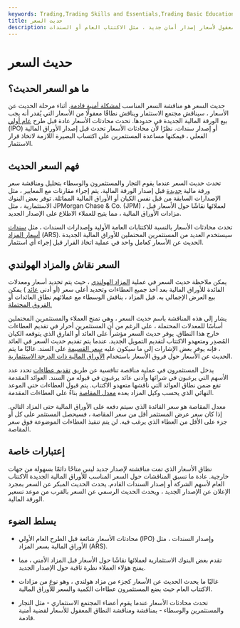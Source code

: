 ```yaml
---
keywords: Trading,Trading Skills and Essentials,Trading Basic Education,Trading Skills
title: حديث السعر
description: يحدث الحديث عن الأسعار عندما يتحدث أعضاء المجتمع الاستثماري عن النطاق المعقول لأسعار إصدار أمان جديد ، مثل الاكتتاب العام أو السندات.
---
```


# حديث السعر
## ما هو السعر الحديث؟

حديث السعر هو مناقشة السعر المناسب [لمشكلة أمنية قادمة](/newissue). أثناء مرحلة الحديث عن الأسعار ، سيناقش مجتمع الاستثمار ويناقش نطاقًا معقولًا من الأسعار التي يُقدر أنه يجب بيع الورقة المالية الجديدة في حدودها. تحدث محادثات الأسعار عادة قبل طرح [عام أولي](/ipo) (IPO) أو إصدار سندات. نظرًا لأن محادثات الأسعار تحدث قبل إصدار الأوراق المالية الفعلي ، فيمكنها مساعدة المستثمرين على اكتساب البصيرة اللازمة لاتخاذ قرار الاستثمار.

## فهم السعر الحديث

تحدث حديث السعر عندما يقوم التجار والمستثمرون والوسطاء بتحليل ومناقشة سعر ورقة مالية [جديدة](/security) قبل إصدار الورقة المالية. يتم إجراء مقارنات مع المعايير ، مثل الإصدارات السابقة من قبل نفس الكيان أو الأوراق المالية المماثلة. توفر بعض البنوك الاستثمارية ، مثل JPMorgan Chase & Co. (JPM) ، لعملائها نقاشًا حول الأسعار قبل مزادات الأوراق المالية ، مما يتيح للعملاء الاطلاع على الإصدار الجديد.

تحدث محادثات الأسعار بالنسبة للاكتتابات العامة الأولية وإصدارات السندات ، مثل [سندات أسعار المزاد](/auction-rate-security) (ARS). سيستخدم العديد من المستثمرين المحتملين للأوراق المالية الجديدة الحديث عن الأسعار كعامل واحد في عملية اتخاذ القرار قبل إجراء أي استثمار.

## السعر نقاش والمزاد الهولندي

يمكن ملاحظة حديث السعر في عملية [المزاد الهولندي](/dutchauction) ، حيث يتم تحديد أسعار ومعدلات الفائدة للأوراق المالية بعد أخذ جميع العطاءات وتحديد أعلى سعر (أو أدنى [عائد](/yield) ) يمكن بيع العرض الإجمالي به. قبل المزاد ، يناقش الوسطاء مع عملائهم نطاق العائدات أو [الفروق المحتملة.](/spread)

يشار إلى هذه المناقشة باسم حديث السعر ، وهي تمنح العملاء والمستثمرين المحتملين أساسًا للمعدلات المحتملة ، على الرغم من أن المستثمرين أحرار في تقديم العطاءات خارج هذا النطاق. يوفر حديث السعر مؤشراً على العائد أو الفارق الذي يتوقعه الكيان المُصدِر ومتعهدو الاكتتاب لتقديم التمويل الجديد. عندما يتم تقديم حديث السعر في العائد ، فإنه يوفر بعض الإشارات إلى ما سيكون عليه [سعر القسيمة](/coupon-rate) على السند. غالبًا ما يتم الحديث عن الأسعار حول فروق الأسعار باستخدام [الأوراق المالية ذات الدرجة الاستثمارية](/investmentgrade).

يدخل المستثمرون في عملية مناقصة تنافسية عن طريق [تقديم عطاءات](/bid) تحدد عدد الأسهم التي يرغبون في شرائها وأدنى عائد يرغبون في قبوله من السند. العوائد المقدمة تقع ضمن نطاق العوائد التي ناقشها متعهدو الاكتتاب. يتم قبول العطاءات حتى الموعد النهائي الذي يحسب وكيل المزاد بعده [معدل المقاصة](/clearingprice) بناءً على العطاءات المقدمة.

معدل المقاصة هو سعر الفائدة الذي سيتم دفعه على الأوراق المالية حتى المزاد التالي. إذا كان سعر عرض المستثمر أقل من سعر المقاصة ، فسيحصل المستثمر على كل أو جزء على الأقل من العطاء الذي يرغب فيه. لن يتم تنفيذ العطاءات الموضوعة فوق سعر المقاصة.

## إعتبارات خاصة

نطاق الأسعار الذي تمت مناقشته لإصدار جديد ليس متاحًا دائمًا بسهولة من جهات خارجية. عادة ما تسبق المناقشات حول السعر المناسب للأوراق المالية الجديدة الاكتتاب العام لأسهم الشركة أو إصدار السندات القادم. يحدث الحديث المبكر عن السعر بمجرد الإعلان عن الإصدار الجديد ، ويحدث الحديث الرسمي عن السعر بالقرب من موعد تسعير الورقة المالية.

## يسلط الضوء

- محادثات الأسعار شائعة قبل الطرح العام الأولي (IPO) وإصدار السندات ، مثل الأوراق المالية بسعر المزاد (ARS).

- تقدم بعض البنوك الاستثمارية لعملائها نقاشًا حول الأسعار قبل المزاد الأمني ، مما يمنح هؤلاء العملاء نظرة ثاقبة حول الإصدار الجديد.

- غالبًا ما يحدث الحديث عن الأسعار كجزء من مزاد هولندي ، وهو نوع من مزادات الاكتتاب العام حيث يضع المستثمرون عطاءات الكمية والسعر للأوراق المالية.

- تحدث محادثات الأسعار عندما يقوم أعضاء المجتمع الاستثماري - مثل التجار والمستثمرين والوسطاء - بمناقشة ومناقشة النطاق المعقول للأسعار لقضية أمنية قادمة.

